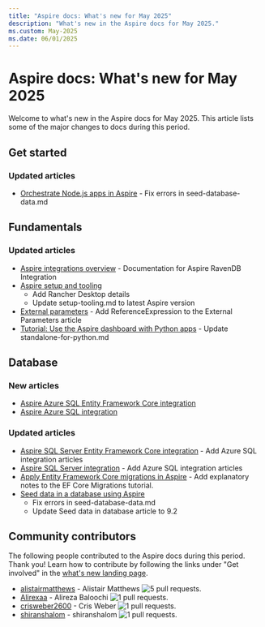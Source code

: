 ```yaml
---
title: "Aspire docs: What's new for May 2025"
description: "What's new in the Aspire docs for May 2025."
ms.custom: May-2025
ms.date: 06/01/2025
---
```


# Aspire docs: What's new for May 2025

Welcome to what's new in the Aspire docs for May 2025. This article lists some of the major changes to docs during this period.

## Get started

### Updated articles

- [Orchestrate Node.js apps in Aspire](../get-started/build-aspire-apps-with-nodejs.md) - Fix errors in seed-database-data.md

## Fundamentals

### Updated articles

- [Aspire integrations overview](../fundamentals/integrations-overview.md) - Documentation for Aspire RavenDB Integration
- [Aspire setup and tooling](../fundamentals/setup-tooling.md)
  - Add Rancher Desktop details
  - Update setup-tooling.md to latest Aspire version
- [External parameters](../fundamentals/external-parameters.md) - Add ReferenceExpression to the External Parameters article
- [Tutorial: Use the Aspire dashboard with Python apps](../fundamentals/dashboard/standalone-for-python.md) - Update standalone-for-python.md

## Database

### New articles

- [Aspire Azure SQL Entity Framework Core integration](../database/azure-sql-entity-framework-integration.md)
- [Aspire Azure SQL integration](../database/azure-sql-integration.md)

### Updated articles

- [Aspire SQL Server Entity Framework Core integration](../database/sql-server-entity-framework-integration.md) - Add Azure SQL integration articles
- [Aspire SQL Server integration](../database/sql-server-integration.md) - Add Azure SQL integration articles
- [Apply Entity Framework Core migrations in Aspire](../database/ef-core-migrations.md) - Add explanatory notes to the EF Core Migrations tutorial.
- [Seed data in a database using Aspire](../database/seed-database-data.md)
  - Fix errors in seed-database-data.md
  - Update Seed data in database article to 9.2

## Community contributors

The following people contributed to the Aspire docs during this period. Thank you! Learn how to contribute by following the links under "Get involved" in the [what's new landing page](index.yml).

- [alistairmatthews](https://github.com/alistairmatthews) - Alistair Matthews ![5 pull requests.](https://img.shields.io/badge/Merged%20Pull%20Requests-5-green)
- [Alirexaa](https://github.com/Alirexaa) - Alireza Baloochi  ![1 pull requests.](https://img.shields.io/badge/Merged%20Pull%20Requests-1-green)
- [crisweber2600](https://github.com/crisweber2600) - Cris Weber ![1 pull requests.](https://img.shields.io/badge/Merged%20Pull%20Requests-1-green)
- [shiranshalom](https://github.com/shiranshalom) - shiranshalom ![1 pull requests.](https://img.shields.io/badge/Merged%20Pull%20Requests-1-green)
